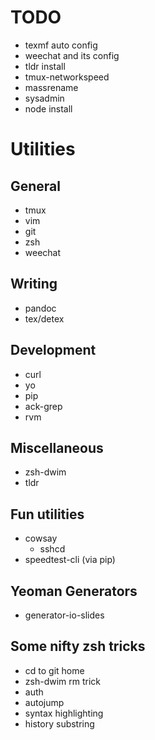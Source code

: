 # TODO
- texmf auto config
- weechat and its config
- tldr install
- tmux-networkspeed
- massrename
- sysadmin
- node install

# Utilities

## General
- tmux 
- vim
- git
- zsh
- weechat

## Writing
- pandoc
- tex/detex

## Development
- curl
- yo
- pip
- ack-grep
- rvm

## Miscellaneous
- zsh-dwim
- tldr

## Fun utilities
- cowsay
    - sshcd
- speedtest-cli (via pip)

## Yeoman Generators
- generator-io-slides

## Some nifty zsh tricks
- cd to git home
- zsh-dwim rm trick
- auth
- autojump
- syntax highlighting
- history substring
